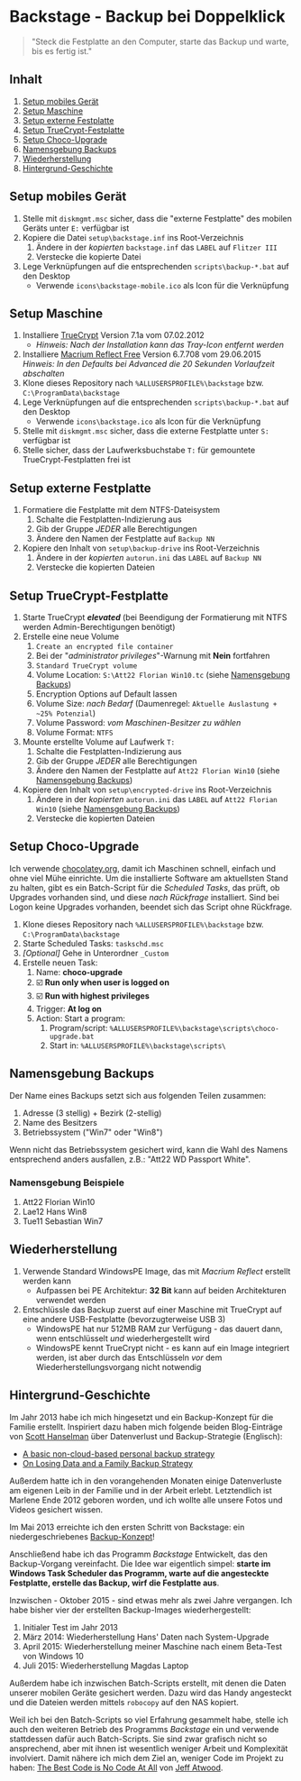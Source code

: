 # Backstage - Backup bei Doppelklick

> "Steck die Festplatte an den Computer, starte das Backup und warte, bis es fertig ist."

## Inhalt

1. [Setup mobiles Gerät](#setup-mobiles-gerät)
1. [Setup Maschine](#setup-maschine)
1. [Setup externe Festplatte](#setup-externe-festplatte)
1. [Setup TrueCrypt-Festplatte](#setup-truecrypt-festplatte)
1. [Setup Choco-Upgrade](#setup-choco-upgrade)
1. [Namensgebung Backups](#namensgebung-backups)
1. [Wiederherstellung](#wiederherstellung)
1. [Hintergrund-Geschichte](#hintergrund-geschichte)

## Setup mobiles Gerät

1. Stelle mit `diskmgmt.msc` sicher, dass die "externe Festplatte" des mobilen Geräts unter `E:` verfügbar ist
1. Kopiere die Datei `setup\backstage.inf` ins Root-Verzeichnis
    1. Ändere in der _kopierten_ `backstage.inf` das `LABEL` auf `Flitzer III`
    1. Verstecke die kopierte Datei
1. Lege Verknüpfungen auf die entsprechenden `scripts\backup-*.bat` auf den Desktop
    - Verwende `icons\backstage-mobile.ico` als Icon für die Verknüpfung

## Setup Maschine

1. Installiere [TrueCrypt](https://www.truecrypt71a.com) Version 7.1a vom 07.02.2012
    - _Hinweis: Nach der Installation kann das Tray-Icon entfernt werden_
1. Installiere [Macrium Reflect Free](http://www.macrium.com/reflectfree.aspx) Version 6.7.708 vom 29.06.2015  
    _Hinweis: In den Defaults bei Advanced die 20 Sekunden Vorlaufzeit abschalten_
1. Klone dieses Repository nach `%ALLUSERSPROFILE%\backstage` bzw. `C:\ProgramData\backstage`
1. Lege Verknüpfungen auf die entsprechenden `scripts\backup-*.bat` auf den Desktop
    - Verwende `icons\backstage.ico` als Icon für die Verknüpfung
1. Stelle mit `diskmgmt.msc` sicher, dass die externe Festplatte unter `S:` verfügbar ist
1. Stelle sicher, dass der Laufwerksbuchstabe `T:` für gemountete TrueCrypt-Festplatten frei ist

## Setup externe Festplatte

1. Formatiere die Festplatte mit dem NTFS-Dateisystem
    1. Schalte die Festplatten-Indizierung aus
    1. Gib der Gruppe _JEDER_ alle Berechtigungen
    1. Ändere den Namen der Festplatte auf `Backup NN`
1. Kopiere den Inhalt von `setup\backup-drive` ins Root-Verzeichnis
    1. Ändere in der _kopierten_ `autorun.ini` das `LABEL` auf `Backup NN`
    1. Verstecke die kopierten Dateien

## Setup TrueCrypt-Festplatte

1. Starte TrueCrypt _**elevated**_ (bei Beendigung der Formatierung mit NTFS werden Admin-Berechtigungen benötigt)
1. Erstelle eine neue Volume
    1. `Create an encrypted file container`
    1. Bei der "_administrator privileges_"-Warnung mit **Nein** fortfahren
    1. `Standard TrueCrypt volume`
    1. Volume Location: `S:\Att22 Florian Win10.tc` (siehe [Namensgebung Backups](#namensgebung-backups))
    1. Encryption Options auf Default lassen
    1. Volume Size: _nach Bedarf_ (Daumenregel: `Aktuelle Auslastung + ~25% Potenzial`)
    1. Volume Password: _vom Maschinen-Besitzer zu wählen_
    1. Volume Format: `NTFS`
1. Mounte erstellte Volume auf Laufwerk `T:`
    1. Schalte die Festplatten-Indizierung aus
    1. Gib der Gruppe _JEDER_ alle Berechtigungen
    1. Ändere den Namen der Festplatte auf `Att22 Florian Win10` (siehe [Namensgebung Backups](#namensgebung-backups))
1. Kopiere den Inhalt von `setup\encrypted-drive` ins Root-Verzeichnis
    1. Ändere in der _kopierten_ `autorun.ini` das `LABEL` auf `Att22 Florian Win10` (siehe [Namensgebung Backups](#namensgebung-backups))
    1. Verstecke die kopierten Dateien

## Setup Choco-Upgrade

Ich verwende [chocolatey.org](http://chocolatey.org), damit ich Maschinen schnell, einfach und ohne viel Mühe einrichte. Um die installierte Software am aktuellsten Stand zu halten, gibt es ein Batch-Script für die _Scheduled Tasks_, das prüft, ob Upgrades vorhanden sind, und diese _nach Rückfrage_ installiert. Sind bei Logon keine Upgrades vorhanden, beendet sich das Script ohne Rückfrage.

1. Klone dieses Repository nach `%ALLUSERSPROFILE%\backstage` bzw. `C:\ProgramData\backstage`
1. Starte Scheduled Tasks: `taskschd.msc`
1. _[Optional]_ Gehe in Unterordner `_Custom`
1. Erstelle neuen Task:
    1. Name: **choco-upgrade**
    1. :ballot_box_with_check: **Run only when user is logged on**
    1. :ballot_box_with_check: **Run with highest privileges**
    1. Trigger: **At log on**
    1. Action: Start a program:
        1. Program/script: `%ALLUSERSPROFILE%\backstage\scripts\choco-upgrade.bat`
        1. Start in: `%ALLUSERSPROFILE%\backstage\scripts\`

## Namensgebung Backups

Der Name eines Backups setzt sich aus folgenden Teilen zusammen:

1. Adresse (3 stellig) + Bezirk (2-stellig)
1. Name des Besitzers
1. Betriebssystem ("Win7" oder "Win8")

Wenn nicht das Betriebssystem gesichert wird, kann die Wahl des Namens entsprechend anders ausfallen, z.B.: "Att22 WD Passport White".

### Namensgebung Beispiele

1. Att22 Florian Win10
1. Lae12 Hans Win8
1. Tue11 Sebastian Win7

## Wiederherstellung

1. Verwende Standard WindowsPE Image, das mit _Macrium Reflect_ erstellt werden kann
    - Aufpassen bei PE Architektur: **32 Bit** kann auf beiden Architekturen verwendet werden
1. Entschlüssle das Backup zuerst auf einer Maschine mit TrueCrypt auf eine andere USB-Festplatte (bevorzugterweise USB 3)
    - WindowsPE hat nur 512MB RAM zur Verfügung - das dauert dann, wenn entschlüsselt _und_ wiederhergestellt wird
    - WindowsPE kennt TrueCrypt nicht - es kann auf ein Image integriert werden, ist aber durch das Entschlüsseln _vor_ dem Wiederherstellungsvorgang nicht notwendig

## Hintergrund-Geschichte

Im Jahr 2013 habe ich mich hingesetzt und ein Backup-Konzept für die Familie erstellt. Inspiriert dazu haben mich folgende beiden Blog-Einträge von [Scott Hanselman](http://www.hanselman.com/about/) über Datenverlust und Backup-Strategie (Englisch):
- [A basic non-cloud-based personal backup strategy](http://www.hanselman.com/blog/ABasicNoncloudbasedPersonalBackupStrategy.aspx)
- [On Losing Data and a Family Backup Strategy](http://www.hanselman.com/blog/OnLosingDataAndAFamilyBackupStrategy.aspx)

Außerdem hatte ich in den vorangehenden Monaten einige Datenverluste am eigenen Leib in der Familie und in der Arbeit erlebt. Letztendlich ist Marlene Ende 2012 geboren worden, und ich wollte alle unsere Fotos und Videos gesichert wissen.

Im Mai 2013 erreichte ich den ersten Schritt von Backstage: ein niedergeschriebenes [Backup-Konzept](docs/backup-konzept.pdf)!

Anschließend habe ich das Programm _Backstage_ Entwickelt, das den Backup-Vorgang vereinfacht. Die Idee war eigentlich simpel: **starte im Windows Task Scheduler das Programm, warte auf die angesteckte Festplatte, erstelle das Backup, wirf die Festplatte aus**.

Inzwischen - Oktober 2015 - sind etwas mehr als zwei Jahre vergangen. Ich habe bisher vier der erstellten Backup-Images wiederhergestellt:

1. Initialer Test im Jahr 2013
1. März 2014: Wiederherstellung Hans' Daten nach System-Upgrade
1. April 2015: Wiederherstellung meiner Maschine nach einem Beta-Test von Windows 10
1. Juli 2015: Wiederherstellung Magdas Laptop

Außerdem habe ich inzwischen Batch-Scripts erstellt, mit denen die Daten unserer mobilen Geräte gesichert werden. Dazu wird das Handy angesteckt und die Dateien werden mittels `robocopy` auf den NAS kopiert.

Weil ich bei den Batch-Scripts so viel Erfahrung gesammelt habe, stelle ich auch den weiteren Betrieb des Programms _Backstage_ ein und verwende stattdessen dafür auch Batch-Scripts. Sie sind zwar grafisch nicht so ansprechend, aber mit ihnen ist wesentlich weniger Arbeit und Komplexität involviert. Damit nähere ich mich dem Ziel an, weniger Code im Projekt zu haben: [The Best Code is No Code At All](http://blog.codinghorror.com/the-best-code-is-no-code-at-all/) von [Jeff Atwood](https://en.wikipedia.org/wiki/Jeff_Atwood).
